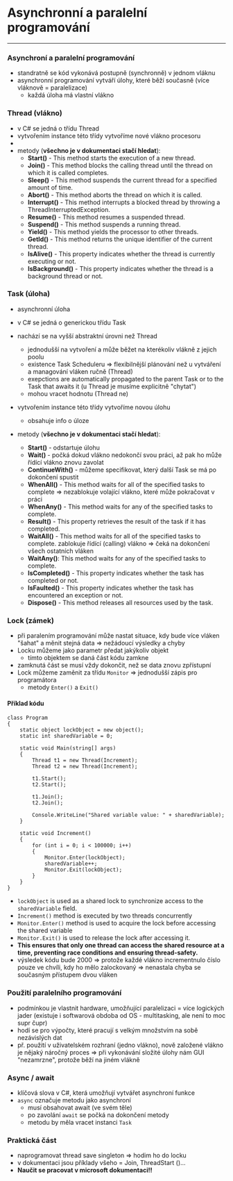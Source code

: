 # Asynchronní a paralelní programování
---

### Asynchroní a paralelní programování

- standratně se kód vykonává postupně (synchronně) v jednom vláknu
- asynchronní programování vytváří úlohy, které běží současně (více vláknově = paralelizace)
	- každá úloha má vlastní vlákno

### Thread (vlákno)

- v C# se jedná o třídu Thread
- vytvořením instance této třídy vytvoříme nové vlákno procesoru
- 
- metody (**všechno je v dokumentaci stačí hledat**):
	-   **Start()** - This method starts the execution of a new thread.
	-   **Join()** - This method blocks the calling thread until the thread on which it is called completes.
	-   **Sleep()** - This method suspends the current thread for a specified amount of time.
	-   **Abort()** - This method aborts the thread on which it is called.
	-   **Interrupt()** - This method interrupts a blocked thread by throwing a ThreadInterruptedException.
	-   **Resume()** - This method resumes a suspended thread.
	-   **Suspend()** - This method suspends a running thread.
	-   **Yield()** - This method yields the processor to other threads.
	-   **GetId()** - This method returns the unique identifier of the current thread.
	-   **IsAlive()** - This property indicates whether the thread is currently executing or not.
	-   **IsBackground()** - This property indicates whether the thread is a background thread or not.


### Task (úloha)

- asynchronní úloha
- v C# se jedná o generickou třídu Task
- nachází se na vyšší abstraktní úrovni než Thread
	- jednodušší na vytvoření a může běžet na kterékoliv vlákně z jejich poolu
	- existence Task Scheduleru => flexibilnější plánování než u vytváření a managování vláken ručně (Thread)
	- exepctions are automatically propagated to the parent Task or to the Task that awaits it (u Thread je musíme explicitně "chytat")
	- mohou vracet hodnotu (Thread ne)
- vytvořením instance této třídy vytvoříme novou úlohu
	- obsahuje info o úloze

- metody (**všechno je v dokumentaci stačí hledat**):
	- **Start()** - odstartuje úlohu
	- **Wait()** - počká dokud vlákno nedokončí svou práci, až pak ho může řídící vlákno znovu zavolat
	- **ContinueWith()** - můžeme specifikovat, který další Task se má po dokončení spustit    
	- **WhenAll()** - This method waits for all of the specified tasks to complete => nezablokuje volající vlákno, které může pokračovat v práci  
	- **WhenAny()** - This method waits for any of the specified tasks to complete.   
	- **Result()** - This property retrieves the result of the task if it has completed.
	- **WaitAll()** - This method waits for all of the specified tasks to complete. zablokuje řídící (calling) vlákno => čeká na dokončení všech ostatních vláken
	- **WaitAny()**: This method waits for any of the specified tasks to complete.
	- **IsCompleted()** -  This property indicates whether the task has completed or not.
	- **IsFaulted()** - This property indicates whether the task has encountered an exception or not.
	- **Dispose()** -  This method releases all resources used by the task.

### Lock (zámek)

- při paralením programování může nastat situace, kdy bude více vláken "šahat" a měnit stejná data => nežádoucí výsledky a chyby
- Locku můžeme jako parametr předat jakýkoliv objekt
	- tímto objektem se daná část kódu zamkne
- zamknutá část se musí vždy dokončit, než se data znovu zpřístupní
- Lock můžeme zaměnit za třídu `Monitor` => jednodušší zápis pro programátora
	- metody `Enter()` a `Exit()`

#### Příklad kódu

```Csharp
class Program
{
    static object lockObject = new object();
    static int sharedVariable = 0;

    static void Main(string[] args)
    {
        Thread t1 = new Thread(Increment);
        Thread t2 = new Thread(Increment);

        t1.Start();
        t2.Start();

        t1.Join();
        t2.Join();

        Console.WriteLine("Shared variable value: " + sharedVariable);
    }

    static void Increment()
    {
        for (int i = 0; i < 100000; i++)
        {
            Monitor.Enter(lockObject);
            sharedVariable++;
            Monitor.Exit(lockObject);
        }
    }
}

```

- `lockObject` is used as a shared lock to synchronize access to the `sharedVariable` field. 
- `Increment()` method is executed by two threads concurrently
- `Monitor.Enter()` method is used to acquire the lock before accessing the shared variable
- `Monitor.Exit()` is used to release the lock after accessing it. 
- **This ensures that only one thread can access the shared resource at a time, preventing race conditions and ensuring thread-safety.**
- výsledek kódu bude 2000 => protože každé vlákno incrementnulo číslo pouze ve chvíli, kdy ho mělo zalockovaný => nenastala chyba se současným přístupem dvou vláken

### Použití paralelního programování

- podmínkou je vlastnit hardware, umožňující paralelizaci = více logických jader (existuje i softwarová obdoba od OS - multitasking, ale není to moc supr čupr)
- hodí se pro výpočty, které pracují s velkým množstvím na sobě nezávislých dat
- př. použití v uživatelském rozhraní (jedno vlákno), nově založené vlákno je nějaký náročný proces => při vykonávání složité úlohy nám GUI "nezamrzne", protože běží na jiném vlákně

### Async / await

- klíčová slova v C#, která umožňují vytvářet asynchroní funkce
- `async` označuje metodu jako asynchroní
	- musí obsahovat await (ve svém těle)
	- po zavolání `await` se počká na dokončení metody
	- metodu by měla vracet instanci `Task`


### Praktická část

- naprogramovat thread save singleton => hodim ho do locku
- v dokumentaci jsou příklady všeho = Join, ThreadStart ()...
-  **Naučit se pracovat v microsoft dokumentaci!!**